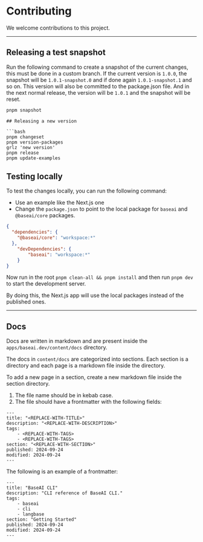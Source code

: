 # Contributing

We welcome contributions to this project.

---

## Releasing a test snapshot

Run the following command to create a snapshot of the current changes, this must be done in a custom branch. If the current version is `1.0.0`, the snapshot will be `1.0.1-snapshot.0` and if done again `1.0.1-snapshot.1` and so on. This version will also be committed to the package.json file. And in the next normal release, the version will be `1.0.1` and the snapshot will be reset.

```bash
pnpm snapshot
```

  ```
## Releasing a new version

```bash
pnpm changeset
pnpm version-packages
grlz 'new version'
pnpm release
pnpm update-examples
```
## Testing locally

To test the changes locally, you can run the following command:

- Use an example like the Next.js one
- Change the `package.json` to point to the local package for `baseai` and `@baseai/core` packages.

```json
{
  "dependencies": {
    "@baseai/core": "workspace:*"
  },
    "devDependencies": {
        "baseai": "workspace:*"
    }
}
```

Now run in the root `pnpm clean-all && pnpm install` and then run `pnpm dev` to start the development server.

By doing this, the Next.js app will use the local packages instead of the published ones.

---

## Docs

Docs are written in markdown and are present inside the `apps/baseai.dev/content/docs` directory.

The docs in `content/docs` are categorized into sections. Each section is a directory and each page is a markdown file inside the directory.

To add a new page in a section, create a new markdown file inside the section directory.

1. The file name should be in kebab case.
2. The file should have a frontmatter with the following fields:

```mdx
---
title: "<REPLACE-WITH-TITLE>"
description: "<REPLACE-WITH-DESCRIPTION>"
tags:
    - <REPLACE-WITH-TAGS>
    - <REPLACE-WITH-TAGS>
section: "<REPLACE-WITH-SECTION>"
published: 2024-09-24
modified: 2024-09-24
---
```

The following is an example of a frontmatter:

```mdx
---
title: "BaseAI CLI"
description: "CLI reference of BaseAI CLI."
tags:
    - baseai
    - cli
    - langbase
section: "Getting Started"
published: 2024-09-24
modified: 2024-09-24
---
```
